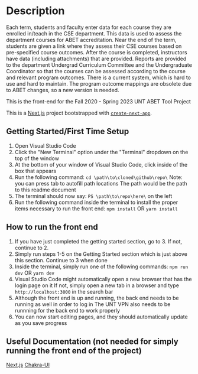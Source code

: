 # Description

Each term, students and faculty enter data for each course they are enrolled
in/teach in the CSE department. This data is used to assess the department
courses for ABET accreditation. Near the end of the term, students are given a link
where they assess their CSE courses based on pre-specified course outcomes.
After the course is completed, instructors have data (including attachments) that
are provided. Reports are provided to the department Undergrad Curriculum
Committee and the Undergraduate Coordinator so that the courses can be
assessed according to the course and relevant program outcomes. There is a
current system, which is hard to use and hard to maintain. The program outcome
mappings are obsolete due to ABET changes, so a new version is needed.

This is the front-end for the Fall 2020 - Spring 2023 UNT ABET Tool Project

This is a [Next.js](https://nextjs.org/) project bootstrapped with [`create-next-app`](https://github.com/vercel/next.js/tree/canary/packages/create-next-app).

## Getting Started/First Time Setup
1. Open Visual Studio Code
2. Click the "New Terminal" option under the "Terminal" dropdown on the top of the window
3. At the bottom of your window of Visual Studio Code, click inside of the box that appears
4. Run the following command:
    `cd \path\to\cloned\github\repo\`
        Note: you can press tab to autofill path locations
        The path would be the path to this readme document
5. The terminal should now say: `PS \path\to\repo\here\` on the left
6. Run the following command inside the terminal to install the proper items necessary to run the front end:
    `npm install`
    OR
    `yarn install`

## How to run the front end
1. If you have just completed the getting started section, go to 3. If not, continue to 2.
2. Simply run steps 1-5 on the Getting Started section which is just above this section. Continue to 3 when done
3. Inside the terminal, simply run one of the following commands:
    `npm run dev`
    OR
    `yarn dev`
4. Visual Studio Code might automatically open a new browser that has the login page on it
    If not, simply open a new tab in a browser and type `http://localhost:3000` in the search bar
5. Although the front end is up and running, the back end needs to be running as well in order to log in
    The UNT VPN also needs to be runnning for the back end to work properly
6. You can now start editing pages, and they should automatically update as you save progress

## Useful Documentation (not needed for simply running the front end of the project)
[Next.js](https://nextjs.org/docs/getting-started)
[Chakra-UI](https://chakra-ui.com/docs/getting-started)
